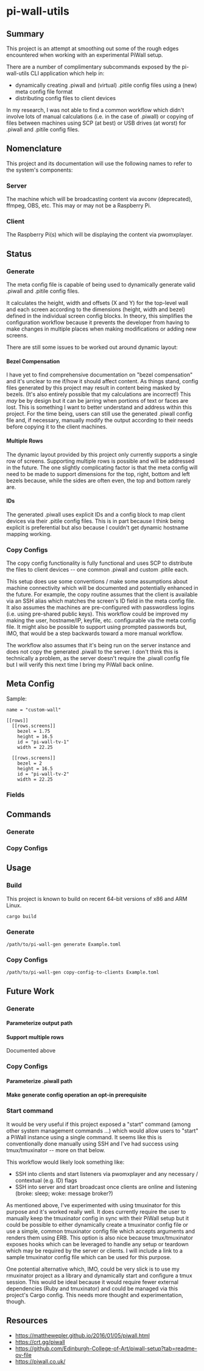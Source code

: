 # pi-wall-utils

## Summary

This project is an attempt at smoothing out some of the rough edges encountered when working with an experimental PiWall setup.

There are a number of complimentary subcommands exposed by the pi-wall-utils CLI application which help in:
- dynamically creating .piwall and (virtual) .pitile config files using a (new) meta config file format
- distributing config files to client devices

In my research, I was not able to find a common workflow which didn't involve lots of manual calculations (i.e. in the case of .piwall) or copying of files between machines using SCP (at best) or USB drives (at worst) for .piwall and .pitile config files.

## Nomenclature
This project and its documentation will use the following names to refer to the system's components:

### Server
The machine which will be broadcasting content via avconv (deprecated), ffmpeg, OBS, etc. This may or may not be a Raspberry Pi.

### Client
The Raspberry Pi(s) which will be displaying the content via pwomxplayer.

## Status

### Generate
The meta config file is capable of being used to dynamically generate valid .piwall and .pitile config files.

It calculates the height, width and offsets (X and Y) for the top-level wall and each screen according to the dimensions (height, width and bezel) defined in the individual screen config blocks. In theory, this simplifies the configuration workflow because it prevents the developer from having to make changes in multiple places when making modifications or adding new screens.

There are still some issues to be worked out around dynamic layout:

#### Bezel Compensation
I have yet to find comprehensive documentation on "bezel compensation" and it's unclear to me if/how it should affect content. As things stand, config files generated by this project may result in content being masked by bezels. (It's also entirely possible that my calculations are incorrect!) This _may_ be by design but it can be jarring when portions of text or faces are lost. This is something I want to better understand and address within this project. For the time being, users can still use the generated .piwall config file and, if necessary, manually modify the output according to their needs before copying it to the client machines.

#### Multiple Rows
The dynamic layout provided by this project only currently supports a single row of screens. Supporting multiple rows is possible and will be addressed in the future. The one slightly complicating factor is that the meta config will need to be made to support dimensions for the top, right, bottom and left bezels because, while the sides are often even, the top and bottom rarely are.

#### IDs
The generated .piwall uses explicit IDs and a config block to map client devices via their .pitile config files. This is in part because I think being explicit is preferential but also because I couldn't get dynamic hostname mapping working.

### Copy Configs
The copy config functionality is fully functional and uses SCP to distribute the files to client devices -- one common .piwall and custom .pitile each.

This setup does use some conventions / make some assumptions about machine connectivity which will be documented and potentially enhanced in the future. For example, the copy routine assumes that the client is available via an SSH alias which matches the screen's ID field in the meta config file. It also assumes the machines are pre-configured with passwordless logins (i.e. using pre-shared public keys). This workflow could be improved my making the user, hostname/IP, keyfile, etc. configurable via the meta config file. It might also be possible to support using prompted passwords but, IMO, that would be a step backwards toward a more manual workflow.

The workflow also assumes that it's being run on the server instance and does not copy the generated .piwall to the server. I don't think this is technically a problem, as the server doesn't require the .piwall config file but I will verify this next time I bring my PiWall back online.

## Meta Config

Sample:

```
name = "custom-wall"

[[rows]]
  [[rows.screens]]
    bezel = 1.75
    height = 16.5
    id = "pi-wall-tv-1"
    width = 22.25

  [[rows.screens]]
    bezel = 2
    height = 16.5
    id = "pi-wall-tv-2"
    width = 22.25
```

### Fields

## Commands
### Generate
### Copy Configs

## Usage
### Build
This project is known to build on recent 64-bit versions of x86 and ARM Linux.
```
cargo build
```

### Generate
```
/path/to/pi-wall-gen generate Example.toml
```

### Copy Configs
```
/path/to/pi-wall-gen copy-config-to-clients Example.toml
```

## Future Work

### Generate
#### Parameterize output path
#### Support multiple rows
Documented above

### Copy Configs
#### Parameterize .piwall path
#### Make generate config operation an opt-in prerequisite

### Start command
It would be very useful if this project exposed a "start" command (among other system management commands ...) which would allow users to "start" a PiWall instance using a single command. It seems like this is conventionally done manually using SSH and I've had success using tmux/tmuxinator -- more on that below.

This workflow would likely look something like:
- SSH into clients and start listeners via pwomxplayer and any necessary / contextual (e.g. ID) flags
- SSH into server and start broadcast once clients are online and listening (broke: sleep; woke: message broker?)

As mentioned above, I've experimented with using tmuxinator for this purpose and it's worked really well. It does currently require the user to manually keep the tmuxinator config in sync with their PiWall setup but it could be possible to either dynamically create a tmuxinator config file or use a simple, common tmuxinator config file which accepts arguments and renders them using ERB. This option is also nice because tmux/tmuxinator exposes hooks which can be leveraged to handle any setup or teardown which may be required by the server or clients. I will include a link to a sample tmuxinator config file which can be used for this purpose.

One potential alternative which, IMO, could be very slick is to use my rmuxinator project as a library and dynamically start and configure a tmux session. This would be ideal because it would require fewer external dependencies (Ruby and tmuxinator) and could be managed via this project's Cargo config. This needs more thought and experimentation, though.

## Resources
- https://matthewepler.github.io/2016/01/05/piwall.html
- https://crt.gg/piwall
- https://github.com/Edinburgh-College-of-Art/piwall-setup?tab=readme-ov-file
- https://piwall.co.uk/
